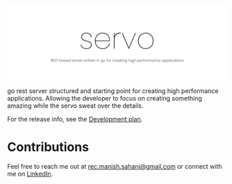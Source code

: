 ![banner.jpg](static/banner.jpg)

go rest server structured and starting point for creating high performance applications. Allowing the developer to focus on creating something amazing while the servo sweat over the details.

For the release info, see the  [Development plan](https://www.notion.so/Servo-5c946869052947c3b0baf5a5f508ec92).

# Contributions

Feel free to reach me out at [rec.manish.sahani@gmail.com](mailto:rec.manish.sahani@gmail.com) or connect with me on [LinkedIn](https://www.linkedin.com/in/manishsahani).


